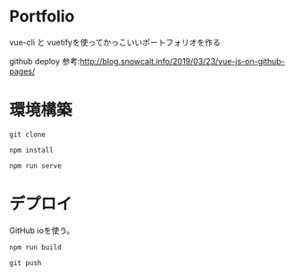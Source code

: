 # Portfolio

vue-cli と vuetifyを使ってかっこいいポートフォリオを作る

github deploy 参考:http://blog.snowcait.info/2019/03/23/vue-js-on-github-pages/


# 環境構築
```
git clone
```
```
npm install
```
```
npm run serve
```

# デプロイ
GitHub ioを使う。
```
npm run build
```
```
git push
```
